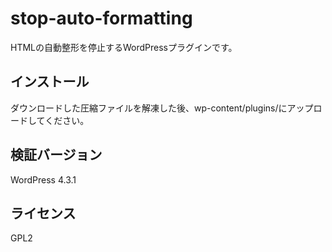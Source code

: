 # stop-auto-formatting
HTMLの自動整形を停止するWordPressプラグインです。

## インストール
ダウンロードした圧縮ファイルを解凍した後、wp-content/plugins/にアップロードしてください。

## 検証バージョン
WordPress 4.3.1

## ライセンス
GPL2
